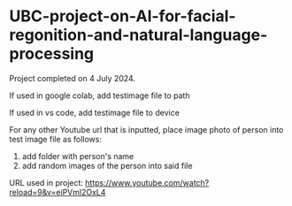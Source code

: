 # UBC-project-on-AI-for-facial-regonition-and-natural-language-processing

Project completed on 4 July 2024.

If used in google colab, add testimage file to path

If used in vs code, add testimage file to device

For any other Youtube url that is inputted, place image photo of person into test image file as follows:
1. add folder with person's name
2. add random images of the person into said file

URL used in project: https://www.youtube.com/watch?reload=9&v=eiPVml2OxL4
